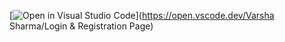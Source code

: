 [![Open in Visual Studio Code](https://open.vscode.dev/badges/open-in-vscode.svg)](https://open.vscode.dev/Varsha Sharma/Login & Registration Page)
